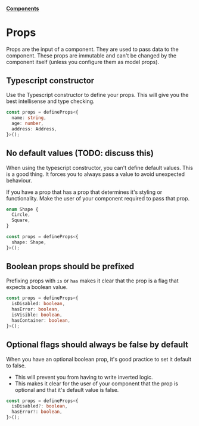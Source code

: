 #### [Components](/components.md)

# Props

Props are the input of a component. They are used to pass data to the component.
These props are immutable and can't be changed by the component itself
(unless you configure them as model props).

## Typescript constructor

Use the Typescript constructor to define your props.
This will give you the best intellisense and type checking.

```typescript
const props = defineProps<{
  name: string,
  age: number,
  address: Address,
}>();
```

## No default values (TODO: discuss this)

When using the typescript constructor, you can't define default values.
This is a good thing. It forces you to always pass a value to avoid unexpected behaviour.

If you have a prop that has a prop that determines it's styling or functionality.
Make the user of your component required to pass that prop.

```typescript
enum Shape {
  Circle,
  Square,
}

const props = defineProps<{
  shape: Shape,
}>();
```

## Boolean props should be prefixed

Prefixing props with `is` or `has` makes it clear that the prop is a flag that expects a boolean value.

```typescript
const props = defineProps<{
  isDisabled: boolean,
  hasError: boolean,
  isVisible: boolean,
  hasContainer: boolean,
}>();
```

## Optional flags should always be false by default

When you have an optional boolean prop, it's good practice to set it default to false.

- This will prevent you from having to write inverted logic.
- This makes it clear for the user of your component that the prop is optional and that it's default value is false.

```typescript
const props = defineProps<{
  isDisabled?: boolean,
  hasError?: boolean,
}>();
```
